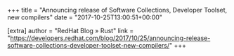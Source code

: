 +++
title = "Announcing release of Software Collections, Developer Toolset, new compilers"
date = "2017-10-25T13:00:51+00:00"

[extra]
author = "RedHat Blog » Rust"
link = "https://developers.redhat.com/blog/2017/10/25/announcing-release-software-collections-developer-toolset-new-compilers/"
+++
